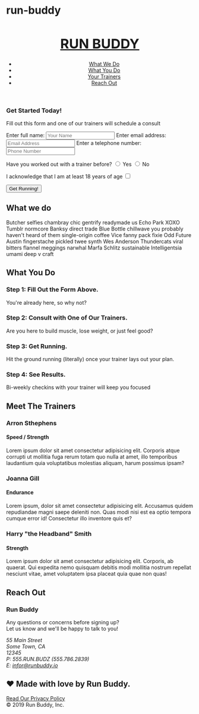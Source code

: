 # run-buddy
<!DOCTYPE html>
<html lang="en">
    <head>
        <meta charset="UTF-8" />
        <link rel="stylesheet" href="./assets/css/style.css" />
    </head>
    <body>
        <header>
            <h1 style="color: blue; font-size: 36px;">
                <a href="/">RUN BUDDY</a>
            </h1>
            <nav>
                <!-- Unordered list element-->
                <ul>
                    <!-- List item element-->
                    <li>
                        <!-- Anchor element-->
                        <a href="#what-we-do">What We Do</a>
                    </li>
                    <li>
                        <a href="#what-you-do">What You Do</a>
                    </li>
                    <li>
                        <a href="#your-trainers">Your Trainers</a>
                    </li>
                    <li>
                        <a href="#reach-out">Reach Out</a>
                    </li>
                </ul>
            </nav>
        </header>
        <!--hero section-->
        <section class="hero">
            <div class="hero-form">
                <h3>Get Started Today!</h3>
                <p>Fill out this form and one of our trainers will schedule a consult</p>
                <form>
                    <label for="name">Enter full name:</label>
                    <input class="form-input" type="text" placeholder="Your Name" name="name" id="name" />                            
                    <label for="email">Enter email address:</label>
                    <input class="form-input" type="email" placeholder="Email Address" name="email" id="email" />
                    <label for="phone">Enter a telephone number:</label>
                    <input class="form-input" type="tel" placeholder="Phone Number" name="phone" id="phone" />  
                    <p>
                         Have you worked out with a trainer before?
                        <input type="radio" name="trainer-confirm" id="trainer-yes" />
                        <label for="trainer-yes">Yes</label>
                        <input type="radio" name="trainer-confirm" id="trainer-no" />
                        <label for="trainer-no">No</label>
                    </p>
                    <p>
                        <label for="checkbox" >
                        I acknowledge that I am at least 18 years of age
                        </label>
                        <input type="checkbox" name="age-confirm" id="checkbox"/>
                        </p>
                        <button type="submit">
                            Get Running!
                        </button>
                    </form>
            </div>
        </section>
        <!--end hero-->
       <!--hero/jumbotron -->
        <section>
        </section>
        <!--"what we do" section-->
        <section id="what-we-do" class="intro">
            <h2 class="section-title primary-border">What we do</h2>
            <p>
                Butcher selfies chambray chic gentrify readymade us Echo Park XOXO Tumblr normcore Banksy direct trade Blue Bottle chillwave you probably haven't heard of them single-origin coffee Vice fanny pack fixie Odd Future Austin fingerstache pickled twee synth Wes Anderson Thundercats viral bitters flannel meggings narwhal Marfa Schlitz sustainable Intelligentsia umami deep v craft
            </p>
        </section>
        <!--"what you do" section-->
        <section id="what-you-do" class="steps">
            <h2 class="section-title secondary-border">What You Do</h2><div>
                <h3>Step 1: <span>Fill Out the Form Above.</span></h3>
                <p>You're already here, so why not?</p>
            </div>
<div>
<h3>Step 2: <span>Consult with One of Our Trainers.</span></h3>
                <p>Are you here to build muscle, lose weight, or just feel good?</p>
            </div>
 <div>
                <h3>Step 3: <span>Get Running.</span></h3>
                <p>Hit the ground running (literally) once your trainer lays out your plan.</p>
            </div>
 <div>
                <h3>Step 4: <span>See Results.</span></h3>
                <p>Bi-weekly checkins with your trainer will keep you focused</p>
            </div>
        </section>
      <!--"meet the trainers" section-->
        <section id="your-trainers" class="trainers">
            <h2 class="section-title primary-border">Meet The Trainers</h2>
            <article class="trainer">
                <div class="trainer-bio text-left">
                    <h3> Arron Sthephens</h3>
                    <h4>Speed / Strength</h4>
                    <p>
                        Lorem ipsum dolor sit amet consectetur adipisicing elit. Corporis atque corrupti ut mollitia fuga rerum totam quo nulla at amet, illo temporibus laudantium quia voluptatibus molestias aliquam, harum possimus ipsam?
                    </p>
                </div>
            </article>
            <article class="trainer">
                <div class="trainer-bio text-right">
                    <h3>Joanna Gill</h3>
                    <h4>Endurance</h4>
                    <p>
                        Lorem ipsum, dolor sit amet consectetur adipisicing elit. Accusamus quidem repudiandae magni saepe deleniti non. Quas modi nisi est ea optio tempora cumque error id! Consectetur illo inventore quis et?
                    </p>
                </div>    
            </article>
            <article class="trainer">
                <div class="trainer-bio text-left">
                    <h3>Harry "the Headband" Smith</h3>
                    <h4>Strength</h4>
                    <p>
                        Lorem ipsum dolor sit amet consectetur adipisicing elit. Corporis, ab quaerat. Qui expedita nemo quisquam debitis modi mollitia nostrum repellat nesciunt vitae, amet voluptatem ipsa placeat quia quae non quas!
</p>
                </div>
            </article>
        </section>
<!--"reach out" section-->
        <section id="reach-out" class="contact">
            <h2 class="section-title secondary-border">Reach Out</h2>
            <div class="contact-info">
            <div>
                <h3>Run Buddy</h3>
                <p>
                    Any questions or concerns before signing up?
                    <br/>
                    Let us know and we'll be happy to talk to you!
                </p>
                <address>
                    55 Main Street<br/>
                    Some Town, CA <br/>
                    12345<br/>
                    P: 555.RUN.BUDZ (555.786.2839)<br/>
                    E: <a href="mailto:info@runbuddy.io">infor@runbuddy.io</a>
                </address>
            </div>
        </section>
        <!--footer-->
        <footer>
            <h2>❤️ Made with love by Run Buddy.</h2>
            <div>
                <a href="./privacy-policy.html">Read Our Privacy Policy</a><br />
                &copy; 2019 Run Buddy, Inc.
            </div>
        </footer>
    </body>
</html>
